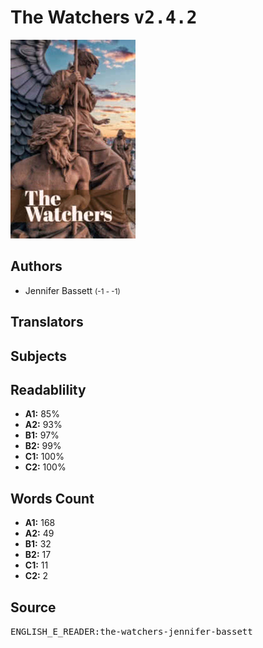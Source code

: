 # The Watchers <kbd>v2.4.2</kbd>

![](./cover.medium.jpg "")

## Authors


 - Jennifer Bassett <small>(-1 - -1)</small>

## Translators



## Subjects



## Readablility


 - **A1:** 85%
 - **A2:** 93%
 - **B1:** 97%
 - **B2:** 99%
 - **C1:** 100%
 - **C2:** 100%

## Words Count


 - **A1:** 168
 - **A2:** 49
 - **B1:** 32
 - **B2:** 17
 - **C1:** 11
 - **C2:** 2

## Source


<kbd>ENGLISH_E_READER:the-watchers-jennifer-bassett</kbd>
